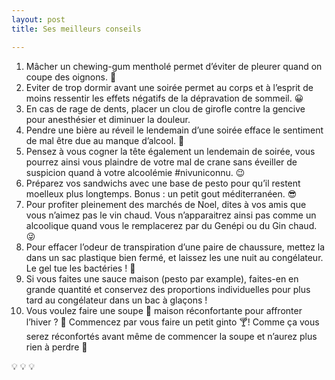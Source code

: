 ```yaml
---
layout: post
title: Ses meilleurs conseils

---
```

 1. Mâcher un chewing-gum mentholé permet d’éviter de pleurer quand on coupe des oignons. :see_no_evil:
 2. Eviter de trop dormir avant une soirée permet au corps et à l’esprit de moins ressentir les effets négatifs de la dépravation de sommeil. :grinning:
 3. En cas de rage de dents, placer un clou de girofle contre la gencive pour anesthésier et diminuer la douleur.
 4. Pendre une bière au réveil le lendemain d’une soirée efface le sentiment de mal être due au manque d’alcool. :beer:
 5. Pensez à vous cogner la tête également un lendemain de soirée, vous pourrez ainsi vous plaindre de votre mal de crane sans éveiller de suspicion quand à votre alcoolémie #nivuniconnu. :wink:
 6. Préparez vos sandwichs avec une base de pesto pour qu’il restent moelleux plus longtemps. Bonus : un petit gout méditerranéen. :sunglasses:
 7. Pour profiter pleinement des marchés de Noel, dites à vos amis que vous n’aimez pas le vin chaud. Vous n’apparaitrez ainsi pas comme un alcoolique quand vous le remplacerez par du Genépi ou du Gin chaud. :stuck_out_tongue_winking_eye:
 8. Pour effacer l’odeur de transpiration d’une paire de chaussure, mettez la dans un sac plastique bien fermé, et laissez les une nuit au congélateur. Le gel tue les bactéries ! :shoe:
 9. Si vous faites une sauce maison (pesto par example), faites-en en grande quantité et conservez des proportions individuelles pour plus tard au congélateur dans un bac à glaçons !
10. Vous voulez faire une soupe :stew: maison réconfortante pour affronter l’hiver ? :sneezing_face: Commencez par vous faire un petit ginto :cocktail:! Comme ça vous serez réconfortés avant même de commencer la soupe et n’aurez plus rien à perdre :1st_place_medal:

:bulb: :bulb: :bulb: